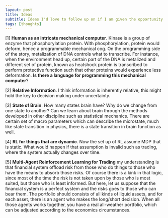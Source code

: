 ```yaml
---
layout: post
title: Ideas
subtitle: Ideas I'd love to follow up on if I am given the opportunity
tags: [thoughts]
---
```


[1] **Human as an intricate mechanical computer**. Kinase is a group of enzyme that phosphorylation protein. With phosphorylation, protein would deform,  hence a programmable mechanical cog. On the programming side of the story, metalization of DNA controls what to transcribe. For instance, when the environment head up, certain part of the DNA is metalized and different set of protein, known as heatshock protein is transcribed to perform protective function such that other proteins would experience less deformation. **Is there a language for programming this mechanical computer**?

[2] **Relative Information**. I think information is inherently relative, this might hold the key to decision making under uncertainty.

[3] **State of Brain**. How many states brain have? Why do we change from one state to another? Can we learn about brain through the methods developed in other discipline such as statistical mechanics. There are certain set of macro parameters which can describe the microstate, much like state transition in physics, there is a state transition in brain function as well.

[4] **RL for things that are dynamic**. Now the set up of RL assume MDP that is static. What would happen if that assumption is invalid such as trading, where the system actually changes over time.  

[5] **Multi-Agent Reinforcement Learning for Trading** my understanding is that financial system offload risk from those who do things to those who have the means to absorb those risks. Of course there is a kink in that logic, since most of the time the risk is not taken upon by those who is most suited, but those who is least informed. But here, let us suppose that the financial system is a perfect system and the risks goes to those who can bear them. The portfolio should consists of all kinds of liquid assets, and for each asset, there is an agent who makes the long/short decision. When all those agents works together, you have a real all-weather portfolio, which can be adjusted according to the economics circumstances. 
